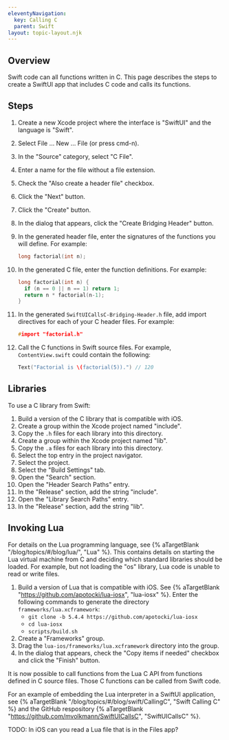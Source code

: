 ```yaml
---
eleventyNavigation:
  key: Calling C
  parent: Swift
layout: topic-layout.njk
---
```


## Overview

Swift code can all functions written in C.
This page describes the steps to create a SwiftUI app
that includes C code and calls its functions.

## Steps

1. Create a new Xcode project where the interface is "SwiftUI"
   and the language is "Swift".
1. Select File ... New ... File (or press cmd-n).
1. In the "Source" category, select "C File".
1. Enter a name for the file without a file extension.
1. Check the "Also create a header file" checkbox.
1. Click the "Next" button.
1. Click the "Create" button.
1. In the dialog that appears, click the "Create Bridging Header" button.
1. In the generated header file, enter the signatures
   of the functions you will define.
   For example:

   ```c
   long factorial(int n);
   ```

1. In the generated C file, enter the function definitions.
   For example:

   ```c
   long factorial(int n) {
     if (n == 0 || n == 1) return 1;
     return n * factorial(n-1);
   }
   ```

1. In the generated `SwiftUICallsC-Bridging-Header.h` file,
   add import directives for each of your C header files.
   For example:

   ```c
   #import "factorial.h"
   ```

1. Call the C functions in Swift source files.
   For example, `ContentView.swift` could contain the following:

   ```swift
   Text("Factorial is \(factorial(5)).") // 120
   ```

## Libraries

To use a C library from Swift:

1. Build a version of the C library that is compatible with iOS.
1. Create a group within the Xcode project named "include".
1. Copy the `.h` files for each library into this directory.
1. Create a group within the Xcode project named "lib".
1. Copy the `.a` files for each library into this directory.
1. Select the top entry in the project navigator.
1. Select the project.
1. Select the "Build Settings" tab.
1. Open the "Search" section.
1. Open the "Header Search Paths" entry.
1. In the "Release" section, add the string "include".
1. Open the "Library Search Paths" entry.
1. In the "Release" section, add the string "lib".

## Invoking Lua

For details on the Lua programming language, see
{% aTargetBlank "/blog/topics/#/blog/lua/", "Lua" %}.
This contains details on starting the Lua virtual machine from C
and deciding which standard libraries should be loaded.
For example, but not loading the "os" library,
Lua code is unable to read or write files.

1. Build a version of Lua that is compatible with iOS.
   See {% aTargetBlank "https://github.com/apotocki/lua-iosx", "lua-iosx" %}.
   Enter the following commands to generate
   the directory `frameworks/lua.xcframework`:
   - `git clone -b 5.4.4 https://github.com/apotocki/lua-iosx`
   - `cd lua-iosx`
   - `scripts/build.sh`
1. Create a "Frameworks" group.
1. Drag the `lua-ios/frameworks/lua.xcframework` directory into the group.
1. In the dialog that appears,
   check the "Copy items if needed" checkbox
   and click the "Finish" button.

It is now possible to call functions from the Lua C API
from functions defined in C source files.
Those C functions can be called from Swift code.

For an example of embedding the Lua interpreter in a SwiftUI application, see
{% aTargetBlank "/blog/topics/#/blog/swift/CallingC", "Swift Calling C" %} and
the GitHub respository {% aTargetBlank
"https://github.com/mvolkmann/SwiftUICallsC", "SwiftUICallsC" %}.

TODO: In iOS can you read a Lua file that is in the Files app?
